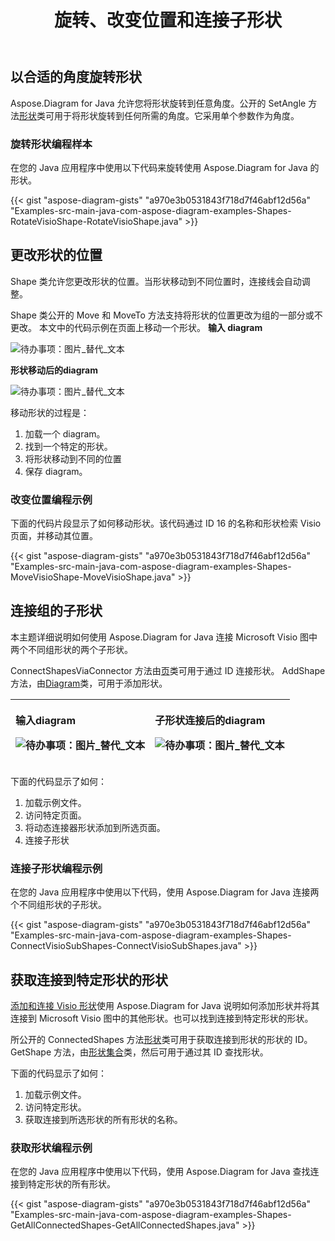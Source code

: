 ﻿---
title: 旋转、改变位置和连接子形状
type: docs
weight: 60
url: /zh/java/rotate-change-the-position-and-connect-sub-shapes/
---
## **以合适的角度旋转形状**
Aspose.Diagram for Java 允许您将形状旋转到任意角度。公开的 SetAngle 方法[形状](https://reference.aspose.com/diagram/java/com.aspose.diagram/shape)类可用于将形状旋转到任何所需的角度。它采用单个参数作为角度。
### **旋转形状编程样本**
在您的 Java 应用程序中使用以下代码来旋转使用 Aspose.Diagram for Java 的形状。

{{< gist "aspose-diagram-gists" "a970e3b0531843f718d7f46abf12d56a" "Examples-src-main-java-com-aspose-diagram-examples-Shapes-RotateVisioShape-RotateVisioShape.java" >}}
## **更改形状的位置**
Shape 类允许您更改形状的位置。当形状移动到不同位置时，连接线会自动调整。

Shape 类公开的 Move 和 MoveTo 方法支持将形状的位置更改为组的一部分或不更改。
本文中的代码示例在页面上移动一个形状。
**输入 diagram** 

![待办事项：图片_替代_文本](http://i.imgur.com/cThgWnB.png)


**形状移动后的diagram** 

![待办事项：图片_替代_文本](http://i.imgur.com/Q3QByqe.png)

移动形状的过程是：

1. 加载一个 diagram。
1. 找到一个特定的形状。
1. 将形状移动到不同的位置
1. 保存 diagram。
### **改变位置编程示例**
下面的代码片段显示了如何移动形状。该代码通过 ID 16 的名称和形状检索 Visio 页面，并移动其位置。

{{< gist "aspose-diagram-gists" "a970e3b0531843f718d7f46abf12d56a" "Examples-src-main-java-com-aspose-diagram-examples-Shapes-MoveVisioShape-MoveVisioShape.java" >}}
## **连接组的子形状**
本主题详细说明如何使用 Aspose.Diagram for Java 连接 Microsoft Visio 图中两个不同组形状的两个子形状。

 ConnectShapesViaConnector 方法由[页](https://reference.aspose.com/diagram/java/com.aspose.diagram/page)类可用于通过 ID 连接形状。 AddShape 方法，由[Diagram](https://reference.aspose.com/diagram/java)类，可用于添加形状。

|<p>**输入diagram** </p><p>![待办事项：图片_替代_文本](http://i.imgur.com/74rDby5.png)</p>|<p>**子形状连接后的diagram** </p><p>![待办事项：图片_替代_文本](http://i.imgur.com/c387dZJ.png)</p>|
|:- |:- |
下面的代码显示了如何：

1. 加载示例文件。
1. 访问特定页面。
1. 将动态连接器形状添加到所选页面。
1. 连接子形状
### **连接子形状编程示例**
在您的 Java 应用程序中使用以下代码，使用 Aspose.Diagram for Java 连接两个不同组形状的子形状。

{{< gist "aspose-diagram-gists" "a970e3b0531843f718d7f46abf12d56a" "Examples-src-main-java-com-aspose-diagram-examples-Shapes-ConnectVisioSubShapes-ConnectVisioSubShapes.java" >}}
## **获取连接到特定形状的形状**
[添加和连接 Visio 形状](/diagram/zh/java/add-and-connect-visio-shapes/)使用 Aspose.Diagram for Java 说明如何添加形状并将其连接到 Microsoft Visio 图中的其他形状。也可以找到连接到特定形状的形状。

所公开的 ConnectedShapes 方法[形状](https://reference.aspose.com/diagram/java/com.aspose.diagram/shape)类可用于获取连接到形状的形状的 ID。 GetShape 方法，由[形状集合](http://www.aspose.com/api/java/diagram/com.aspose.diagram/classes/shapecollection)类，然后可用于通过其 ID 查找形状。

下面的代码显示了如何：

1. 加载示例文件。
1. 访问特定形状。
1. 获取连接到所选形状的所有形状的名称。
### **获取形状编程示例**
在您的 Java 应用程序中使用以下代码，使用 Aspose.Diagram for Java 查找连接到特定形状的所有形状。

{{< gist "aspose-diagram-gists" "a970e3b0531843f718d7f46abf12d56a" "Examples-src-main-java-com-aspose-diagram-examples-Shapes-GetAllConnectedShapes-GetAllConnectedShapes.java" >}}
